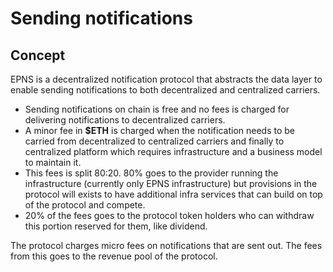 # Sending notifications

## Concept

EPNS is a decentralized notification protocol that abstracts the data layer to enable sending notifications to both decentralized and centralized carriers.

* Sending notifications on chain is free and no fees is charged for delivering notifications to decentralized carriers.
* A minor fee in **$ETH** is charged when the notification needs to be carried from decentralized to centralized carriers and finally to centralized platform which requires infrastructure and a business model to maintain it.
* This fees is split 80:20. 80% goes to the provider running the infrastructure \(currently only EPNS infrastructure\) but provisions in the protocol will exists to have additional infra services that can build on top of the protocol and compete.
* 20% of the fees goes to the protocol token holders who can withdraw this portion reserved for them, like dividend.

The protocol charges micro fees on notifications that are sent out. The fees from this goes to the revenue pool of the protocol. 

